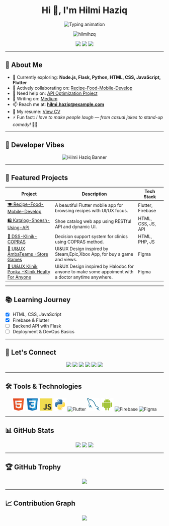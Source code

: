 <!-- 🔥 Personal Banner -->

<h1 align="center">Hi 👋, I'm Hilmi Haziq</h1>

<p align="center">
  <img src="https://readme-typing-svg.demolab.com?font=Fira+Code&size=24&duration=3000&pause=1000&color=00FFFF&center=true&vCenter=true&width=600&lines=Informatics+Engineering+Student;Passionate+about+UI/UX+%26+Mobile+Development" alt="Typing animation" />
</p>

<p align="center">
  <img src="https://komarev.com/ghpvc/?username=hilmihzq&label=Profile%20Views&color=0e75b6&style=flat" alt="hilmihzq" />
</p>

<p align="center">
  <img src="https://img.shields.io/badge/Open%20To-Collaboration-44cc11?style=flat-square&logo=Handshake&logoColor=white"/>
  <img src="https://img.shields.io/badge/Currently%20Learning-Flutter%20%26%20Firebase-blue?style=flat-square&logo=Flutter"/>
  <img src="https://img.shields.io/badge/Portfolio-hilmihzq.github.io-orange?style=flat-square&logo=github"/>
</p>

---

## 🚀 About Me

- 🌱 Currently exploring: **Node.js, Flask, Python, HTML, CSS, JavaScript, Flutter**
- 👯 Actively collaborating on: [Recipe-Food-Mobile-Develop](https://github.com/hilmihzq/Recipe-Food-Mobile-Develop)
- 🤝 Need help on: [API Optimization Project](https://github.com/hilmihzq/Katalog-Shoesh-Using-API)
- 📝 Writing on: [Medium](https://medium.com/@hilmi.haziq052005/introduction-690db3005f1d)
- 📫 Reach me at: **hilmi.haziq@example.com**
- 📄 My resume: [View CV](https://your-resume-link.com)
- ⚡ Fun fact: *I love to make people laugh — from casual jokes to stand-up comedy!* 🎤😄

---

## 🧠 Developer Vibes

<p align="center">
  <img src="https://github.com/user-attachments/assets/1d4fb522-2cf9-499b-a49d-14c8681a2780" alt="Hilmi Haziq Banner" width="600" />
</p>

---

## 🚀 Featured Projects

| Project | Description | Tech Stack |
|--------|-------------|------------|
| [🍽️ Recipe-Food-Mobile-Develop](https://github.com/hilmihzq/Recipe-Food-Mobile-Develop) | A beautiful Flutter mobile app for browsing recipes with UI/UX focus. | Flutter, Firebase |
| [🛍️ Katalog-Shoesh-Using-API](https://github.com/hilmihzq/Katalog-Shoesh-Using-API) | Shoe catalog web app using RESTful API and dynamic UI. | HTML, CSS, JS, API |
| [🏥 DSS-Klinik-COPRAS](https://github.com/hilmihzq/DSS-Klinik-Using-Methode-COPRAS) | Decision support system for clinics using COPRAS method. | HTML, PHP, JS |
| [📱 UI&UX AmbaTeams -Store Games](https://www.figma.com/design/2vJ9WsEsHJgvmneKdg1JGq/UI-UX-Hilmix?node-id=0-1&t=YgfPZA7yzVBwWfRa-1)  | UI&UX Design inspired by Steam,Epic,Xbox App, for buy a game and views. | Figma |
| [📱 UI&UX Klinik Ponka -Klinik Healty For Anyone](https://www.figma.com/design/2vJ9WsEsHJgvmneKdg1JGq/UI-UX-Hilmix?node-id=0-1&t=YgfPZA7yzVBwWfRa-1)  | UI&UX Design inspired by Halodoc for anyone to make some appoiment with a doctor anytime anywhere. | Figma |

---

## 📚 Learning Journey

- [x] HTML, CSS, JavaScript
- [x] Firebase & Flutter
- [ ] Backend API with Flask
- [ ] Deployment & DevOps Basics

---

## 🔗 Let's Connect

<p align="center">
  <a href="https://twitter.com/hilmihzq"><img src="https://img.shields.io/badge/Twitter-1DA1F2?style=for-the-badge&logo=twitter&logoColor=white"/></a>
  <a href="https://linkedin.com/in/hilmihzq"><img src="https://img.shields.io/badge/LinkedIn-0077B5?style=for-the-badge&logo=linkedin&logoColor=white"/></a>
  <a href="https://fb.com/hilmi hzq"><img src="https://img.shields.io/badge/Facebook-1877F2?style=for-the-badge&logo=facebook&logoColor=white"/></a>
  <a href="https://instagram.com/hilmihaziiq"><img src="https://img.shields.io/badge/Instagram-E4405F?style=for-the-badge&logo=instagram&logoColor=white"/></a>
  <a href="https://www.youtube.com/c/hilmihzq"><img src="https://img.shields.io/badge/YouTube-FF0000?style=for-the-badge&logo=youtube&logoColor=white"/></a>
  <a href="https://discord.gg/hilmihzq"><img src="https://img.shields.io/badge/Discord-7289DA?style=for-the-badge&logo=discord&logoColor=white"/></a>
</p>

---

## 🛠️ Tools & Technologies

<p align="center">
  <img src="https://raw.githubusercontent.com/devicons/devicon/master/icons/html5/html5-original.svg" alt="HTML5" width="40"/>
  <img src="https://raw.githubusercontent.com/devicons/devicon/master/icons/css3/css3-original.svg" alt="CSS3" width="40"/>
  <img src="https://raw.githubusercontent.com/devicons/devicon/master/icons/javascript/javascript-original.svg" alt="JavaScript" width="40"/>
  <img src="https://raw.githubusercontent.com/devicons/devicon/master/icons/python/python-original.svg" alt="Python" width="40"/>
  <img src="https://www.vectorlogo.zone/logos/flutterio/flutterio-icon.svg" alt="Flutter" width="40"/>
  <img src="https://raw.githubusercontent.com/devicons/devicon/master/icons/mysql/mysql-original.svg" alt="MySQL" width="40"/>
  <img src="https://raw.githubusercontent.com/devicons/devicon/master/icons/android/android-original.svg" alt="Android" width="40"/>
  <img src="https://www.vectorlogo.zone/logos/firebase/firebase-icon.svg" alt="Firebase" width="40"/>
  <img src="https://www.vectorlogo.zone/logos/figma/figma-icon.svg" alt="Figma" width="40"/>
</p>

---

## 📊 GitHub Stats

<p align="center">
  <img src="https://github-readme-stats.vercel.app/api?username=hilmihzq&show_icons=true&theme=tokyonight&hide_border=true" width="33%" />
  <img src="https://github-readme-stats.vercel.app/api/top-langs/?username=hilmihzq&layout=compact&theme=tokyonight&hide_border=true" width="33%" />
  <img src="https://github-readme-streak-stats.herokuapp.com?user=hilmihzq&theme=tokyonight&hide_border=true" width="33%" />
</p>

---

## 🏆 GitHub Trophy

<p align="center">
  <img src="https://github-profile-trophy.vercel.app/?username=hilmihzq&theme=tokyonight&margin-w=10&margin-h=15&row=1&column=6" />
</p>

---

## 📈 Contribution Graph

<p align="center">
  <img src="https://github-readme-activity-graph.vercel.app/graph?username=hilmihzq&theme=tokyo-night&hide_border=true" />
</p>
